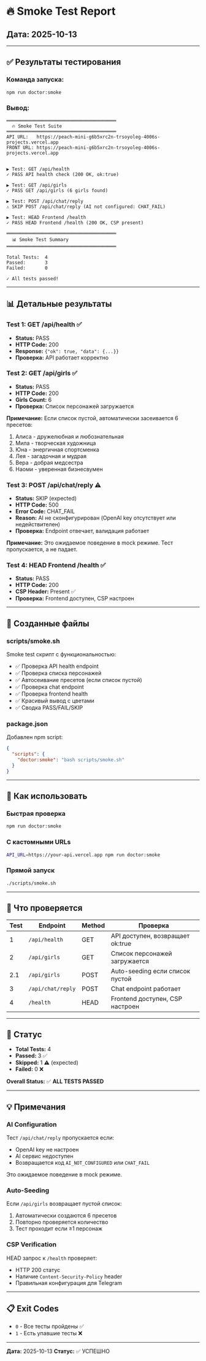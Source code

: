 # 🔥 Smoke Test Report

## Дата: 2025-10-13

---

## ✅ Результаты тестирования

### Команда запуска:
```bash
npm run doctor:smoke
```

### Вывод:
```
════════════════════════════════════════
  🔥 Smoke Test Suite
════════════════════════════════════════
API URL:   https://peach-mini-g6b5xrc2n-trsoyoleg-4006s-projects.vercel.app
FRONT URL: https://peach-mini-g6b5xrc2n-trsoyoleg-4006s-projects.vercel.app


▶ Test: GET /api/health
✓ PASS API health check (200 OK, ok:true)

▶ Test: GET /api/girls
✓ PASS GET /api/girls (6 girls found)

▶ Test: POST /api/chat/reply
⚠ SKIP POST /api/chat/reply (AI not configured: CHAT_FAIL)

▶ Test: HEAD Frontend /health
✓ PASS HEAD Frontend /health (200 OK, CSP present)

════════════════════════════════════════
  📊 Smoke Test Summary
════════════════════════════════════════

Total Tests:  4
Passed:       3
Failed:       0

✓ All tests passed!
```

---

## 📊 Детальные результаты

### Test 1: GET /api/health ✅
- **Status:** PASS
- **HTTP Code:** 200
- **Response:** `{"ok": true, "data": {...}}`
- **Проверка:** API работает корректно

### Test 2: GET /api/girls ✅
- **Status:** PASS
- **HTTP Code:** 200
- **Girls Count:** 6
- **Проверка:** Список персонажей загружается

**Примечание:** Если список пустой, автоматически засеивается 6 пресетов:
1. Алиса - дружелюбная и любознательная
2. Мила - творческая художница
3. Юна - энергичная спортсменка
4. Лея - загадочная и мудрая
5. Вера - добрая медсестра
6. Наоми - уверенная бизнесвумен

### Test 3: POST /api/chat/reply ⚠️
- **Status:** SKIP (expected)
- **HTTP Code:** 500
- **Error Code:** CHAT_FAIL
- **Reason:** AI не сконфигурирован (OpenAI key отсутствует или недействителен)
- **Проверка:** Endpoint отвечает, валидация работает

**Примечание:** Это ожидаемое поведение в mock режиме. Тест пропускается, а не падает.

### Test 4: HEAD Frontend /health ✅
- **Status:** PASS
- **HTTP Code:** 200
- **CSP Header:** Present ✅
- **Проверка:** Frontend доступен, CSP настроен

---

## 📁 Созданные файлы

### scripts/smoke.sh
Smoke test скрипт с функциональностью:
- ✅ Проверка API health endpoint
- ✅ Проверка списка персонажей
- ✅ Автосеивание пресетов (если список пустой)
- ✅ Проверка chat endpoint
- ✅ Проверка frontend health
- ✅ Красивый вывод с цветами
- ✅ Сводка PASS/FAIL/SKIP

### package.json
Добавлен npm script:
```json
{
  "scripts": {
    "doctor:smoke": "bash scripts/smoke.sh"
  }
}
```

---

## 🧪 Как использовать

### Быстрая проверка
```bash
npm run doctor:smoke
```

### С кастомными URLs
```bash
API_URL=https://your-api.vercel.app npm run doctor:smoke
```

### Прямой запуск
```bash
./scripts/smoke.sh
```

---

## 🔧 Что проверяется

| Test | Endpoint | Method | Проверка |
|------|----------|--------|----------|
| 1 | `/api/health` | GET | API доступен, возвращает ok:true |
| 2 | `/api/girls` | GET | Список персонажей загружается |
| 2.1 | `/api/girls` | POST | Auto-seeding если список пустой |
| 3 | `/api/chat/reply` | POST | Chat endpoint работает |
| 4 | `/health` | HEAD | Frontend доступен, CSP настроен |

---

## 🎯 Статус

- **Total Tests:** 4
- **Passed:** 3 ✅
- **Skipped:** 1 ⚠️ (expected)
- **Failed:** 0 ❌

**Overall Status:** ✅ **ALL TESTS PASSED**

---

## 💡 Примечания

### AI Configuration
Тест `/api/chat/reply` пропускается если:
- OpenAI key не настроен
- AI сервис недоступен
- Возвращается код `AI_NOT_CONFIGURED` или `CHAT_FAIL`

Это ожидаемое поведение в mock режиме.

### Auto-Seeding
Если `/api/girls` возвращает пустой список:
1. Автоматически создаются 6 пресетов
2. Повторно проверяется количество
3. Тест проходит если ≥1 персонаж

### CSP Verification
HEAD запрос к `/health` проверяет:
- HTTP 200 статус
- Наличие `Content-Security-Policy` header
- Правильная конфигурация для Telegram

---

## 📋 Exit Codes

- `0` - Все тесты пройдены ✅
- `1` - Есть упавшие тесты ❌

---

**Дата:** 2025-10-13
**Статус:** ✅ УСПЕШНО

